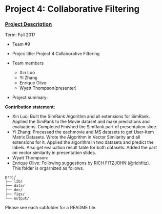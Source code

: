 # Project 4: Collaborative Filtering

### [Project Description](doc/project4_desc.md)

Term: Fall 2017

+ Team #9
+ Projec title: Project 4 Collaborative Filtering
+ Team members
	+ Xin Luo
	+ Yi Zhang
	+ Enrique Olivo
	+ Wyatt Thompson(presenter)
	
+ Project summary: 

	
**Contribution statement**:  
+ Xin Luo: Built the SimRank Algorithm and all extensions for SimRank. Applied the SimRank to the Movie dataset and make predictions and evaluations. Completed Finished the SimRank part of presentation slide.
+ Yi Zhang: Processed the eachmovie and MS datasets to get User-Item Matrix Datasets. Wrote the Algorithm in Vector Similarity and all extensions for it. Applied the algorithm in two datasets and predict the labels. Also get evaluation result table for both datasets. Added the part on vector similarity in presentation slides.
+ Wyatt Thompson:
+ Enrique Olivo:
Following [suggestions](http://nicercode.github.io/blog/2013-04-05-projects/) by [RICH FITZJOHN](http://nicercode.github.io/about/#Team) (@richfitz). This folder is orgarnized as follows.
```
proj/
├── lib/
├── data/
├── doc/
├── figs/
└── output/
```

Please see each subfolder for a README file.
